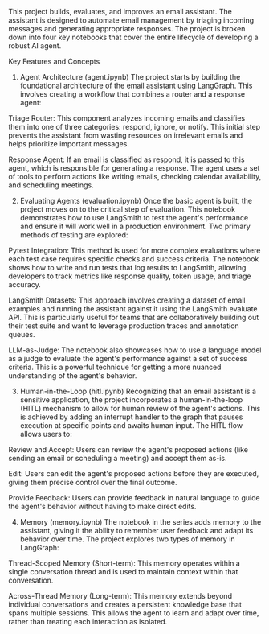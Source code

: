 
This project builds, evaluates, and improves an email assistant. The assistant is designed to automate email management by triaging incoming messages and generating appropriate responses. The project is broken down into four key notebooks that cover the entire lifecycle of developing a robust AI agent.

Key Features and Concepts
1. Agent Architecture (agent.ipynb)
The project starts by building the foundational architecture of the email assistant using LangGraph. This involves creating a workflow that combines a router and a response agent:

Triage Router: This component analyzes incoming emails and classifies them into one of three categories: respond, ignore, or notify. This initial step prevents the assistant from wasting resources on irrelevant emails and helps prioritize important messages.

Response Agent: If an email is classified as respond, it is passed to this agent, which is responsible for generating a response. The agent uses a set of tools to perform actions like writing emails, checking calendar availability, and scheduling meetings.

2. Evaluating Agents (evaluation.ipynb)
Once the basic agent is built, the project moves on to the critical step of evaluation. This notebook demonstrates how to use LangSmith to test the agent's performance and ensure it will work well in a production environment. Two primary methods of testing are explored:

Pytest Integration: This method is used for more complex evaluations where each test case requires specific checks and success criteria. The notebook shows how to write and run tests that log results to LangSmith, allowing developers to track metrics like response quality, token usage, and triage accuracy.

LangSmith Datasets: This approach involves creating a dataset of email examples and running the assistant against it using the LangSmith evaluate API. This is particularly useful for teams that are collaboratively building out their test suite and want to leverage production traces and annotation queues.

LLM-as-Judge: The notebook also showcases how to use a language model as a judge to evaluate the agent's performance against a set of success criteria. This is a powerful technique for getting a more nuanced understanding of the agent's behavior.

3. Human-in-the-Loop (hitl.ipynb)
Recognizing that an email assistant is a sensitive application, the project incorporates a human-in-the-loop (HITL) mechanism to allow for human review of the agent's actions. This is achieved by adding an interrupt handler to the graph that pauses execution at specific points and awaits human input. The HITL flow allows users to:

Review and Accept: Users can review the agent's proposed actions (like sending an email or scheduling a meeting) and accept them as-is.

Edit: Users can edit the agent's proposed actions before they are executed, giving them precise control over the final outcome.

Provide Feedback: Users can provide feedback in natural language to guide the agent's behavior without having to make direct edits.

4. Memory (memory.ipynb)
The notebook in the series adds memory to the assistant, giving it the ability to remember user feedback and adapt its behavior over time. The project explores two types of memory in LangGraph:

Thread-Scoped Memory (Short-term): This memory operates within a single conversation thread and is used to maintain context within that conversation.

Across-Thread Memory (Long-term): This memory extends beyond individual conversations and creates a persistent knowledge base that spans multiple sessions. This allows the agent to learn and adapt over time, rather than treating each interaction as isolated.

